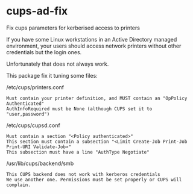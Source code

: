 # cups-ad-fix
Fix cups parameters for kerberised access to printers


If you have some Linux workstations in an Active Directory managed environment, your users should access network printers without other credentials but the login ones.

Unfortunately that does not always work.

This package fix it tuning some files:

/etc/cups/printers.conf 

    Must contain your printer definition, and MUST contain an "OpPolicy Authenticated"
    AuthInfoRequired must be None (although CUPS set it to "user,password")                            

/etc/cups/cupsd.conf

    Must contain a section "<Policy authenticated>"
    This section must contain a subsection "<Limit Create-Job Print-Job Print-URI Validate-Job>"
    This subsection must have a line "AuthType Negotiate"


/usr/lib/cups/backend/smb 

    This CUPS backend does not work with kerberos credentials
    We use another one. Permissions must be set properly or CUPS will complain.








